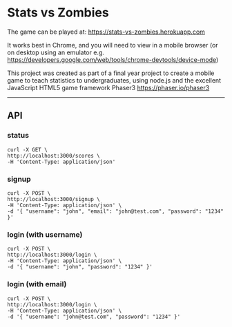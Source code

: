 # Stats vs Zombies

The game can be played at: https://stats-vs-zombies.herokuapp.com

It works best in Chrome, and you will need to view in a mobile browser (or on desktop using an emulator e.g. https://developers.google.com/web/tools/chrome-devtools/device-mode)

This project was created as part of a final year project to create a mobile game to teach statistics to undergraduates, using node.js and the excellent JavaScript HTML5 game framework Phaser3 https://phaser.io/phaser3

________________

## API

### status

    curl -X GET \
    http://localhost:3000/scores \
    -H 'Content-Type: application/json'

### signup

    curl -X POST \
    http://localhost:3000/signup \
    -H 'Content-Type: application/json' \
    -d '{ "username": "john", "email": "john@test.com", "password": "1234" }'

### login (with username)
    curl -X POST \
    http://localhost:3000/login \
    -H 'Content-Type: application/json' \
    -d '{ "username": "john", "password": "1234" }'

### login (with email)

    curl -X POST \
    http://localhost:3000/login \
    -H 'Content-Type: application/json' \
    -d '{ "username": "john@test.com", "password": "1234" }'
